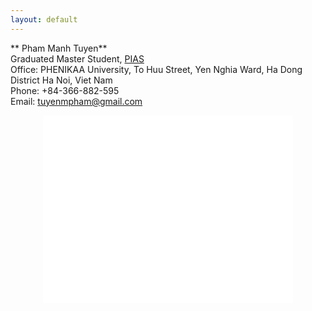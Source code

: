 ```yaml
---
layout: default
---
```



** Pham Manh Tuyen** <br />
Graduated Master Student, [PIAS](https://pias.edu.vn/en/) <br />
Office: PHENIKAA University, To Huu Street, Yen Nghia Ward, Ha Dong District
Ha Noi, Viet Nam <br />
Phone: +84-366-882-595 <br />
Email: [tuyenmpham@gmail.com](mailto:tuyenmpham92@gmail.com) <br />

<center><iframe src="[https://www.google.com/maps/embed?pb=!1m14!1m8!1m3!1d12909.340593046863!2d129.3223337!3d36.0121084!3m2!1i1024!2i768!4f13.1!3m3!1m2!1s0x356701d5a440430d%3A0x5a66c89a2aab063f!2sAsia%20Pacific%20Center%20for%20Theoretical%20Physics!5e0!3m2!1sen!2skr!4v1698763282493!5m2!1sen!2skr](https://maps.app.goo.gl/3DCw6mZY7q4Zqkt26)" width="400" height="300" style="border:0;" allowfullscreen="" loading="lazy" referrerpolicy="no-referrer-when-downgrade"></iframe></center>
